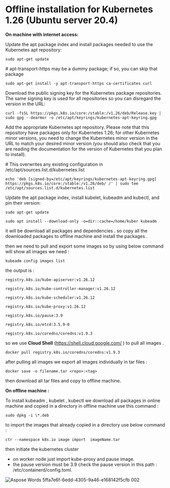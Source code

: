 # Offline installation for Kubernetes 1.26 (Ubuntu server 20.4)

**On machine with internet access:**

Update the apt package index and install packages needed to use the Kubernetes apt repository:

```
sudo apt-get update
```

\# apt-transport-https may be a dummy package; if so, you can skip that package

```
sudo apt-get install -y apt-transport-https ca-certificates curl
```

Download the public signing key for the Kubernetes package repositories. The same signing key is used for all repositories so you can disregard the version in the URL:

```
curl -fsSL https://pkgs.k8s.io/core:/stable:/v1.26/deb/Release.key | sudo gpg --dearmor -o /etc/apt/keyrings/kubernetes-apt-keyring.gpg
```

Add the appropriate Kubernetes apt repository. Please note that this repository have packages only for Kubernetes 1.26; for other Kubernetes minor versions, you need to change the Kubernetes minor version in the URL to match your desired minor version (you should also check that you are reading the documentation for the version of Kubernetes that you plan to install).

\# This overwrites any existing configuration in /etc/apt/sources.list.d/kubernetes.list

```
echo 'deb [signed-by=/etc/apt/keyrings/kubernetes-apt-keyring.gpg] https://pkgs.k8s.io/core:/stable:/v1.26/deb/ /' | sudo tee /etc/apt/sources.list.d/kubernetes.list
```

Update the apt package index, install kubelet, kubeadm and kubectl, and pin their version:

```
sudo apt-get update

sudo apt install --download-only -o=dir::cache=/home/kuber kubeadm
```

it will  be download all packages and dependencies . so copy all the downloaded packages to offline machine and install the packages .

then we need to pull and export some images so by using below command will show  all images we need :

```
kubeadm config images list

```

the output is :
```
registry.k8s.io/kube-apiserver:v1.26.12

registry.k8s.io/kube-controller-manager:v1.26.12

registry.k8s.io/kube-scheduler:v1.26.12

registry.k8s.io/kube-proxy:v1.26.12

registry.k8s.io/pause:3.9

registry.k8s.io/etcd:3.5.9-0

registry.k8s.io/coredns/coredns:v1.9.3
```

so we use **Cloud Shell**  (<https://shell.cloud.google.com/> ) to pull all images .

```
docker pull registry.k8s.io/coredns/coredns:v1.9.3
```

after pulling all images we export all images individually in tar files :

```
docker save -o filename.tar <repo>:<tag>
```

then download all tar files and copy to offline machine.

**On offline machine :**

To install kubeadm , kubelet , kubectl we download all packages in online machine and copied in a directory in offline machine use this command :

```
sudo dpkg -i \*.deb
```

to import the images that already copied in a directory use below command : 
```
ctr --namespace k8s.io image import  imageName.tar
```

then initiate the kubernetes cluster

- on worker node just import kube-proxy and pause image.
- the pause version must be 3.9 check the pause version in this path : /etc/containerd/config.toml.

![Aspose Words 5ffa7e6f-6edd-4305-9a46-e168142f5cfb 002](https://github.com/AliFarahzadii/k8s-1.26.12/assets/152854585/c037ca72-012a-4ca5-aa45-d2d81ebffb05)
